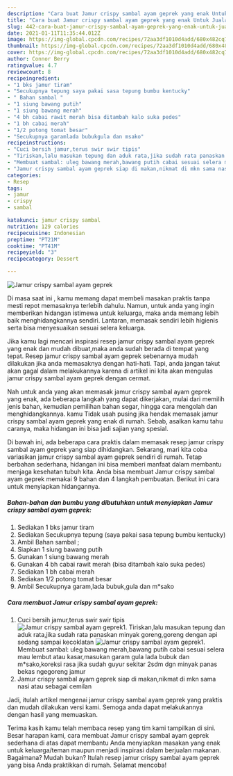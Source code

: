 ```yaml
---
description: "Cara buat Jamur crispy sambal ayam geprek yang enak Untuk Jualan"
title: "Cara buat Jamur crispy sambal ayam geprek yang enak Untuk Jualan"
slug: 442-cara-buat-jamur-crispy-sambal-ayam-geprek-yang-enak-untuk-jualan
date: 2021-01-11T11:35:44.012Z
image: https://img-global.cpcdn.com/recipes/72aa3df1010d4add/680x482cq70/jamur-crispy-sambal-ayam-geprek-foto-resep-utama.jpg
thumbnail: https://img-global.cpcdn.com/recipes/72aa3df1010d4add/680x482cq70/jamur-crispy-sambal-ayam-geprek-foto-resep-utama.jpg
cover: https://img-global.cpcdn.com/recipes/72aa3df1010d4add/680x482cq70/jamur-crispy-sambal-ayam-geprek-foto-resep-utama.jpg
author: Connor Berry
ratingvalue: 4.7
reviewcount: 8
recipeingredient:
- "1 bks jamur tiram"
- "Secukupnya tepung saya pakai sasa tepung bumbu kentucky"
- " Bahan sambal "
- "1 siung bawang putih"
- "1 siung bawang merah"
- "4 bh cabai rawit merah bisa ditambah kalo suka pedes"
- "1 bh cabai merah"
- "1/2 potong tomat besar"
- "Secukupnya garamlada bubukgula dan msako"
recipeinstructions:
- "Cuci bersih jamur,terus swir swir tipis"
- "Tiriskan,lalu masukan tepung dan aduk rata,jika sudah rata panaskan minyak goreng,goreng dengan api sedang sampai kecoklatan"
- "Membuat sambal: uleg bawang merah,bawang putih cabai sesuai selera mau lembut atau kasar,masukan garam gula lada bubuk dan m*sako,koreksi rasa jika sudah guyur sekitar 2sdm dgn minyak panas bekas ngegoreng jamur"
- "Jamur crispy sambal ayam geprek siap di makan,nikmat di mkn sama nasi atau sebagai cemilan"
categories:
- Resep
tags:
- jamur
- crispy
- sambal

katakunci: jamur crispy sambal 
nutrition: 129 calories
recipecuisine: Indonesian
preptime: "PT21M"
cooktime: "PT41M"
recipeyield: "3"
recipecategory: Dessert

---
```



![Jamur crispy sambal ayam geprek](https://img-global.cpcdn.com/recipes/72aa3df1010d4add/680x482cq70/jamur-crispy-sambal-ayam-geprek-foto-resep-utama.jpg)

Di masa  saat ini , kamu memang dapat membeli masakan praktis tanpa mesti repot memasaknya terlebih dahulu. Namun, untuk anda yang ingin memberikan hidangan istimewa untuk keluarga, maka anda memang lebih baik menghidangkannya sendiri. Lantaran, memasak sendiri lebih higienis serta bisa menyesuaikan sesuai selera keluarga.

Jika kamu lagi mencari inspirasi resep jamur crispy sambal ayam geprek yang enak dan mudah dibuat,maka anda sudah berada di tempat yang tepat. Resep jamur crispy sambal ayam geprek  sebenarnya mudah dilakukan jika anda memasaknya dengan hati-hati. Tapi, anda jangan takut akan gagal dalam melakukannya 
karena di artikel ini kita akan mengulas jamur crispy sambal ayam geprek dengan cermat.  



Nah untuk anda yang akan memasak jamur crispy sambal ayam geprek yang enak, ada beberapa langkah yang dapat dikerjakan, mulai dari memilih jenis bahan, kemudian pemilihan bahan segar, hingga cara mengolah dan menghidangkannya. kamu Tidak usah pusing jika hendak memasak jamur crispy sambal ayam geprek yang enak di rumah. Sebab, asalkan kamu  tahu caranya, maka hidangan ini bisa jadi sajian yang spesial.

Di bawah ini, ada beberapa cara praktis  dalam memasak resep jamur crispy sambal ayam geprek yang siap dihidangkan. Sekarang, mari kita coba variasikan jamur crispy sambal ayam geprek sendiri di rumah. Tetap berbahan sederhana, hidangan ini bisa memberi manfaat dalam membantu menjaga kesehatan tubuh kita. Anda bisa membuat Jamur crispy sambal ayam geprek memakai 9 bahan dan 4 langkah pembuatan. Berikut ini cara untuk menyiapkan hidangannya.

<!--inarticleads1-->

##### Bahan-bahan dan bumbu yang dibutuhkan untuk menyiapkan Jamur crispy sambal ayam geprek:

1. Sediakan 1 bks jamur tiram
1. Sediakan Secukupnya tepung (saya pakai sasa tepung bumbu kentucky)
1. Ambil  Bahan sambal ;
1. Siapkan 1 siung bawang putih
1. Gunakan 1 siung bawang merah
1. Gunakan 4 bh cabai rawit merah (bisa ditambah kalo suka pedes)
1. Sediakan 1 bh cabai merah
1. Sediakan 1/2 potong tomat besar
1. Ambil Secukupnya garam,lada bubuk,gula dan m*sako




<!--inarticleads2-->

##### Cara membuat Jamur crispy sambal ayam geprek:

1. Cuci bersih jamur,terus swir swir tipis
<img src="https://img-global.cpcdn.com/steps/09d8eba6f471b512/160x128cq70/jamur-crispy-sambal-ayam-geprek-langkah-memasak-1-foto.jpg" alt="Jamur crispy sambal ayam geprek">1. Tiriskan,lalu masukan tepung dan aduk rata,jika sudah rata panaskan minyak goreng,goreng dengan api sedang sampai kecoklatan
<img src="https://img-global.cpcdn.com/steps/2a5f771e5af98ea2/160x128cq70/jamur-crispy-sambal-ayam-geprek-langkah-memasak-2-foto.jpg" alt="Jamur crispy sambal ayam geprek">1. Membuat sambal: uleg bawang merah,bawang putih cabai sesuai selera mau lembut atau kasar,masukan garam gula lada bubuk dan m*sako,koreksi rasa jika sudah guyur sekitar 2sdm dgn minyak panas bekas ngegoreng jamur
1. Jamur crispy sambal ayam geprek siap di makan,nikmat di mkn sama nasi atau sebagai cemilan




Jadi, itulah artikel mengenai  jamur crispy sambal ayam geprek  yang praktis dan mudah dilakukan versi kami. Semoga anda dapat melakukannya dengan hasil yang memuaskan. 

Terima kasih kamu telah membaca resep yang tim kami tampilkan di sini. Besar harapan kami, cara membuat  Jamur crispy sambal ayam geprek sederhana di atas dapat membantu Anda menyiapkan masakan yang enak untuk keluarga/teman maupun menjadi inspirasi dalam berjualan makanan. Bagaimana? Mudah bukan? Itulah resep jamur crispy sambal ayam geprek yang bisa Anda praktikkan di rumah. Selamat mencoba!

